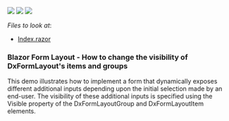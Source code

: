 <!-- default badges list -->
![](https://img.shields.io/endpoint?url=https://codecentral.devexpress.com/api/v1/VersionRange/200242632/19.2.1%2B)
[![](https://img.shields.io/badge/Open_in_DevExpress_Support_Center-FF7200?style=flat-square&logo=DevExpress&logoColor=white)](https://supportcenter.devexpress.com/ticket/details/T803618)
[![](https://img.shields.io/badge/📖_How_to_use_DevExpress_Examples-e9f6fc?style=flat-square)](https://docs.devexpress.com/GeneralInformation/403183)
<!-- default badges end -->
<!-- default file list -->
*Files to look at*:

* [Index.razor](./CS/DxFormLayoutSelectionDependentInputs/Pages/Index.razor)
<!-- default file list end -->

### Blazor Form Layout - How to change the visibility of DxFormLayout's items and groups

This demo illustrates how to implement a form that dynamically exposes different additional inputs depending upon the initial selection made by an end-user. The visibility of these additional inputs is specified using the Visible property of the DxFormLayoutGroup and DxFormLayoutItem elements. 
